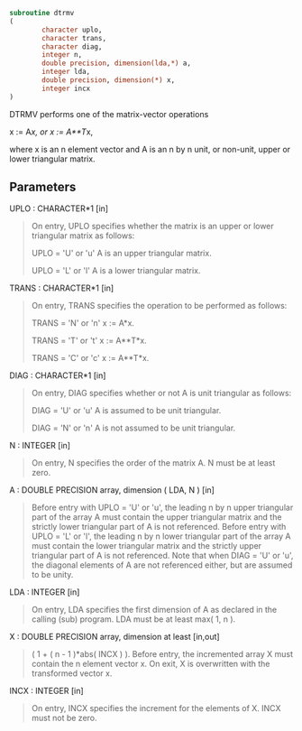```fortran
subroutine dtrmv
(
        character uplo,
        character trans,
        character diag,
        integer n,
        double precision, dimension(lda,*) a,
        integer lda,
        double precision, dimension(*) x,
        integer incx
)
```

DTRMV  performs one of the matrix-vector operations

x := A*x,   or   x := A**T*x,

where x is an n element vector and  A is an n by n unit, or non-unit,
upper or lower triangular matrix.

## Parameters
UPLO : CHARACTER*1 [in]
> On entry, UPLO specifies whether the matrix is an upper or
> lower triangular matrix as follows:
> 
> UPLO = 'U' or 'u'   A is an upper triangular matrix.
> 
> UPLO = 'L' or 'l'   A is a lower triangular matrix.

TRANS : CHARACTER*1 [in]
> On entry, TRANS specifies the operation to be performed as
> follows:
> 
> TRANS = 'N' or 'n'   x := A*x.
> 
> TRANS = 'T' or 't'   x := A**T*x.
> 
> TRANS = 'C' or 'c'   x := A**T*x.

DIAG : CHARACTER*1 [in]
> On entry, DIAG specifies whether or not A is unit
> triangular as follows:
> 
> DIAG = 'U' or 'u'   A is assumed to be unit triangular.
> 
> DIAG = 'N' or 'n'   A is not assumed to be unit
> triangular.

N : INTEGER [in]
> On entry, N specifies the order of the matrix A.
> N must be at least zero.

A : DOUBLE PRECISION array, dimension ( LDA, N ) [in]
> Before entry with  UPLO = 'U' or 'u', the leading n by n
> upper triangular part of the array A must contain the upper
> triangular matrix and the strictly lower triangular part of
> A is not referenced.
> Before entry with UPLO = 'L' or 'l', the leading n by n
> lower triangular part of the array A must contain the lower
> triangular matrix and the strictly upper triangular part of
> A is not referenced.
> Note that when  DIAG = 'U' or 'u', the diagonal elements of
> A are not referenced either, but are assumed to be unity.

LDA : INTEGER [in]
> On entry, LDA specifies the first dimension of A as declared
> in the calling (sub) program. LDA must be at least
> max( 1, n ).

X : DOUBLE PRECISION array, dimension at least [in,out]
> ( 1 + ( n - 1 )*abs( INCX ) ).
> Before entry, the incremented array X must contain the n
> element vector x. On exit, X is overwritten with the
> transformed vector x.

INCX : INTEGER [in]
> On entry, INCX specifies the increment for the elements of
> X. INCX must not be zero.
